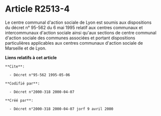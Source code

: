 # Article R2513-4

Le centre communal d'action sociale de Lyon est soumis aux dispositions du décret n° 95-562 du 6 mai 1995 relatif aux centres
communaux et intercommunaux d'action sociale ainsi qu'aux sections de centre communal d'action sociale des communes associées
et portant dispositions particulières applicables aux centres communaux d'action sociale de Marseille et de Lyon.

**Liens relatifs à cet article**

	**Cite**:

	  - Décret n°95-562 1995-05-06

	**Codifié par**:

	  - Décret n°2000-318 2000-04-07

	**Créé par**:

	  - Décret n°2000-318 2000-04-07 jorf 9 avril 2000

